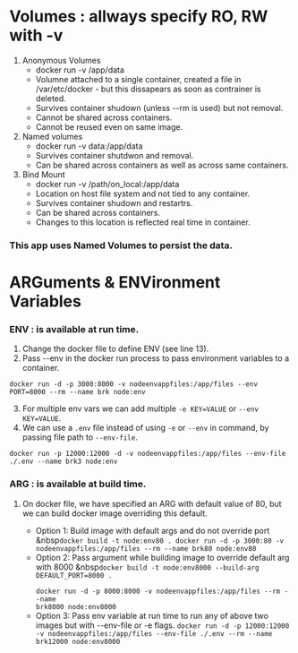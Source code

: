 # Volumes : allways specify RO, RW with -v
1. Anonymous Volumes
    - docker run -v /app/data
    - Volumne attached to a single container, created a file in /var/etc/docker - but this dissapears as soon as contrainer is deleted.
    - Survives container shudown (unless --rm is used) but not removal.
    - Cannot be shared across containers.
    - Cannot be reused even on same image.
2. Named volumes
    - docker run -v data:/app/data
    - Survives container shutdwon and removal.
    - Can be shared across containers as well as across same containers.
3. Bind Mount
    - docker run -v /path/on_local:/app/data
    - Location on host file system and not tied to any container. 
    - Survives container shudown and restartrs.
    - Can be shared across containers.
    - Changes to this location is reflected real time in container. 

### This app uses Named Volumes to persist the data.

# ARGuments & ENVironment Variables

### ENV : is available at run time.
1. Change the docker file to define ENV (see line 13).  
2. Pass --env in the docker run process to pass environment variables to a container.

 `docker run -d -p 3000:8000 -v nodeenvappfiles:/app/files --env PORT=8000 --rm --name brk node:env`

 3. For multiple env vars we can add multiple `-e KEY=VALUE` or `--env KEY=VALUE`.
 4. We can use a `.env` file instead of using `-e` or `--env` in command, by passing file path to  `--env-file`. 

`docker run -p 12000:12000 -d -v nodeenvappfiles:/app/files --env-file ./.env --name brk3 node:env`

### ARG : is available at build time. 
1. On docker file, we have specified an ARG with default value of 80, but we can build docker image overriding this default. 

    - Option 1: Build image with default args and do not override port
    &nbsp<code>docker build -t node:env80 .
    docker run -d -p 3000:80 -v nodeenvappfiles:/app/files --rm --name brk80 node:env80</code>
    - Option 2: Pass argument while building image to override default arg with 8000
    &nbsp<code>docker build -t node:env8000 --build-arg DEFAULT_PORT=8000 .  
    docker run -d -p 8000:8000 -v nodeenvappfiles:/app/files --rm --name brk8000 node:env8000</code>
    - Option 3: Pass env variable at run time to run any of above two images but with --env-file or -e flags.
    `docker run -d -p 12000:12000 -v nodeenvappfiles:/app/files --env-file ./.env --rm --name brk12000 node:env8000`